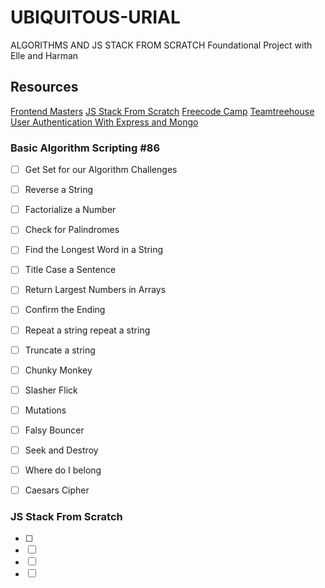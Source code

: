 # UBIQUITOUS-URIAL

ALGORITHMS AND JS STACK FROM SCRATCH Foundational Project with Elle and Harman

## Resources

[Frontend Masters](https://frontendmasters.com/courses/computer-science/)
[JS Stack From Scratch](https://github.com/verekia/js-stack-from-scratch)
[Freecode Camp](https://www.freecodecamp.com/map-aside#nested-collapseBasicAlgorithmScripting)
[Teamtreehouse User Authentication With Express and Mongo](https://teamtreehouse.com/library/user-authentication-with-express-and-mongo)


### Basic Algorithm Scripting #86

- [ ] Get Set for our Algorithm Challenges
- [ ] Reverse a String 
- [ ] Factorialize a Number 
- [ ] Check for Palindromes 
- [ ] Find the Longest Word in a String 
- [ ] Title Case a Sentence 
- [ ] Return Largest Numbers in Arrays 
- [ ] Confirm the Ending 
- [ ] Repeat a string repeat a string 
- [ ] Truncate a string 
- [ ] Chunky Monkey 
- [ ] Slasher Flick 
- [ ] Mutations 
- [ ] Falsy Bouncer 
- [ ] Seek and Destroy 
- [ ] Where do I belong 
- [ ] Caesars Cipher


### JS Stack From Scratch

- [ ] 
- [ ]  
- [ ]  
- [ ]  
